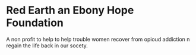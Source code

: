# Red Earth an Ebony Hope Foundation 
A non profit to help to help trouble women recover from opioud addiction n regain the life back in our socety.
